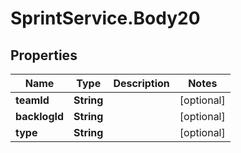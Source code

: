 # SprintService.Body20

## Properties

Name | Type | Description | Notes
------------ | ------------- | ------------- | -------------
**teamId** | **String** |  | [optional] 
**backlogId** | **String** |  | [optional] 
**type** | **String** |  | [optional] 


